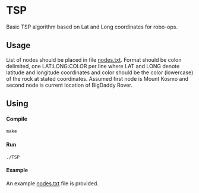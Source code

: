 # TSP
Basic TSP algorithm based on Lat and Long coordinates for robo-ops.

## Usage
List of nodes should be placed in file [nodes.txt](/nodes.txt).
Format should be colon delimited, one LAT:LONG:COLOR per line where LAT and LONG denote latitude and longitude coordinates and color should be the color (lowercase) of the rock at stated coordinates. 
Assumed first node is Mount Kosmo and second node is current location of BigDaddy Rover.

## Using

#### Compile
```
make
```

#### Run
```
./TSP
```

#### Example
An example [nodes.txt](/nodes.txt) file is provided.
